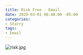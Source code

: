 ```yaml
---
title: Risk Free - Email
date: 2020-03-01 06:48:00 -05:00
categories:
- Starry
tags:
- Email
---
```


![risk.jpg](/uploads/risk.jpg)